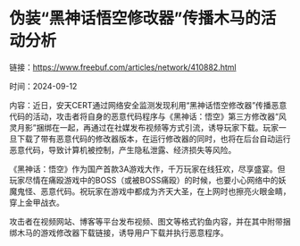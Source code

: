 # 伪装“黑神话悟空修改器”传播木马的活动分析

链接：https://www.freebuf.com/articles/network/410882.html

时间：2024-09-12

内容：近日，安天CERT通过网络安全监测发现利用“黑神话悟空修改器”传播恶意代码的活动，攻击者将自身的恶意代码程序与《黑神话：悟空》第三方修改器“风灵月影”捆绑在一起，再通过在社媒发布视频等方式引流，诱导玩家下载。玩家一旦下载了带有恶意代码的修改器版本，在运行修改器的同时，也将在后台自动运行恶意代码，导致计算机被控制，产生隐私泄露、经济损失等风险。

《黑神话：悟空》作为国产首款3A游戏大作，千万玩家在线狂欢，尽享盛宴。但玩家尽情在痛殴游戏中的BOSS（或被BOSS痛殴）的时候，也要小心网络中的妖魔鬼怪、恶意代码。祝玩家在游戏中都成为齐天大圣，在上网时也擦亮火眼金睛，穿上金甲战衣。

攻击者在视频网站、博客等平台发布视频、图文等格式钓鱼内容，并在其中附带捆绑木马的游戏修改器下载链接，诱导用户下载并执行恶意程序。
